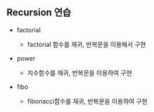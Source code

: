 ## Recursion 연습

- factorial
  - factorial 함수를 재귀, 반복문을 이용해서 구현
- power
  - 지수함수를 재귀, 반복문을 이용하여 구현

- fibo
  - fibonacci함수를 재귀, 반복문을 이용하여 구현